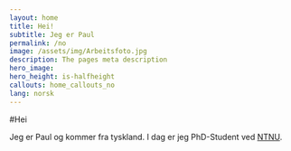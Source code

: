 ```yaml
---
layout: home
title: Hei!
subtitle: Jeg er Paul
permalink: /no
image: /assets/img/Arbeitsfoto.jpg
description: The pages meta description
hero_image: 
hero_height: is-halfheight
callouts: home_callouts_no
lang: norsk
---
```

#Hei

Jeg er Paul og kommer fra tyskland. 
I dag er jeg PhD-Student ved [NTNU](https://www.ntnu.edu/employees/paul.j.r.von.dohren). 

